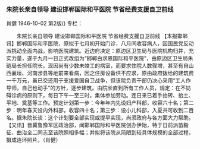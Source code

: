 ### 朱院长亲自领导  建设邯郸国际和平医院  节省经费支援自卫前线
肖健
1946-10-02
第2版()
专栏：

　　朱院长亲自领导
    建设邯郸国际和平医院
    节省经费支援自卫前线
    【本报邯郸讯】邯郸国际和平医院，原拟于七月初开始门诊，八月间收容病人，因国民党反动派挑动全面内战，影响医院建筑。近边府决定：原边区卫生局与医院机构归并，充实力量，遂于九月一日正式改组为“邯郸白求恩国际和平医院”，由原边区卫生局朱琏局长担任院长。现因尚有少数未竣工的病室，而要求住院人数骤增，甚至有自山西襄垣、河南涉县等地前来看病，因之住房设备供不应求，原由政府拨给的建筑费一千万元，虽已交还用于支援爱国自卫战争，但该院负责干部仍决心采用“工人作导师，自己也动手”的方针，逐步建筑。由院长直到所有工作人员，规定：在不妨碍诊病的原则下，每日下午一至三时，集体参加劳动。连日来已着手抬砖、抬土、平地、奠基等工作。预定计划第一步：今年年内先设妇产科部，收容六十名；第二步：明年春天设内外科部，收容四十名；第三步：设小儿科部，入夏共可收到二百名。据朱院长谈：这个计划要全部实现或提早实现，尚须政府与各方面大力帮助。
    【又讯】晋冀鲁豫军区政治部，闻邯郸国际和平医院创办伊始，特于日前派苗毅征、曲治全二同志至该院照相多幅；并拟将该院从简陋到较具体规模的全部过程，摄成连环照片。（肖健）
